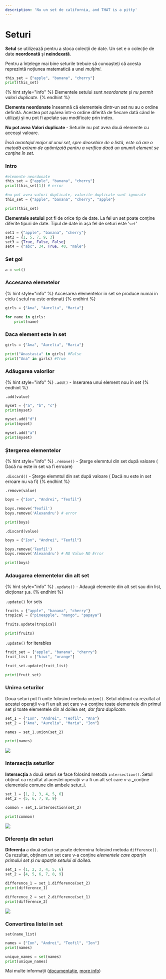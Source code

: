 ```yaml
---
description: 'Nu un set de california, and THAT is a pitty'
---
```


# Seturi

 **Setul** se utilizează pentru a stoca colecții de date. Un set e o colecție de date **neordonată** și **neindexată**.

 Pentru a înțelege mai bine seturile trebuie să cunoașteți că acesta reprezintă noțiunea matematică a unei _mulțimi_.

```python
this_set = {"apple", "banana", "cherry"}
print(this_set)
```

{% hint style="info" %}
 Elementele setului sunt _neordonate_ și _nu permit valori duplicate_.
{% endhint %}

**Elemente neordonate** înseamnă că elementele dintr-un set nu au o ordine definită. Acestea pot apărea într-o ordine diferită de fiecare dată când le utilizați și nu pot fi apelate sau modificate prin index.

**Nu pot avea Valori duplicate** - Seturile nu pot avea două elemente cu aceeași valoare.

_Însă avantajul major al unui set, spre deosebire de o listă, este că are o metodă extrem de optimizată pentru a verifica dacă un anumit element se conține în set._

### Intro

```python
#elemente neordonate
this_set = {"apple", "banana", "cherry"}
print(this_set[1]) # error
```

```python
#nu pot avea valori duplicate, valorile duplicate sunt ignorate
this_set = {"apple", "banana", "cherry", "apple"}

print(this_set)
```

 **Elementele setului** pot fi de orice tip de date. La fel un set poate conține diferite tipuri de date. Tipul de date în așa fel de seturi este '`set`'

```python
set1 = {"apple", "banana", "cherry"}
set2 = {1, 5, 7, 9, 3}
set3 = {True, False, False}
set4 = {"abc", 34, True, 40, "male"}
```

### Set gol

```python
a = set()
```

### Accesarea elemetelor

{% hint style="info" %}
Accesarea elementelor in set se produce numai in ciclu \( setul nu este ordonat\)
{% endhint %}

```python
girls = {"Ana", "Aurelia", "Maria"} 

for name in girls:
    print(name)
```

### Daca element este in set

```python
girls = {"Ana", "Aurelia", "Maria"} 

print("Anastasia" in girls) #False
print("Ana" in girls) #True
```

### Adăugarea valorilor

{% hint style="info" %}
`.add()` - Inserarea unui element nou în set
{% endhint %}

`.add(value)`

```python
myset = {"a", "b", "c"} 
print(myset) 

myset.add("d") 
print(myset)

myset.add("a")
print(myset)
```

### Ștergerea elementelor

{% hint style="info" %}
`.remove()` - Șterge elemntul din set după valoare \( Dacă nu este in set va fi erroare\)

`.discard()` - Șterge elemntul din set după valoare \( Dacă nu este in set erroare nu va fi\)
{% endhint %}

`.remove(value)`

```python
boys = {"Ion", "Andrei", "Teofil"} 

boys.remove('Teofil')
boys.remove('Alexandru') # error

print(boys)
```

`.discard(value)`

```python
boys = {"Ion", "Andrei", "Teofil"} 

boys.remove('Teofil')
boys.remove('Alexandru') # NO Value NO Error

print(boys)
```

### Adaugarea elementelor din alt set

{% hint style="info" %}
`.update()` - Adaugă elemente din alt set sau din list, dicționar ș.a.
{% endhint %}

`.update()` for sets

```python
fruits = {"apple", "banana", "cherry"}
tropical = {"pineapple", "mango", "papaya"}

fruits.update(tropical)

print(fruits)
```

`.update()` for iterables

```python
fruit_set = {"apple", "banana", "cherry"}
fruit_list = ["kiwi", "orange"]

fruit_set.update(fruit_list)

print(fruit_set)
```

### Unirea seturilor

 Doua seturi pot fi unite folosind metoda `union()`. Setul obținut ca rezultat al acestei operații v-a fi un alt set care v-a conține toate elementele din primul set și toate elementele din al doilea set, _dar fara duplicate._

```python
set_1 = {"Ion", "Andrei", "Teofil", "Ana"} 
set_2 = {"Ana", "Aurelia", "Maria", "Ion"} 

names = set_1.union(set_2) 

print(names) 
```

![](../.gitbook/assets/3_2.png)

### Intersecția seturilor

 **Intersecția** a două seturi se face folosind metoda `intersection()`. Setul obținut ca rezultat al acestei operații v-a fi un alt set care v-a _conține elementele comune din ambele setur_i.

```python
set_1 = {1, 2, 3, 4, 5, 6}
set_2 = {5, 6, 7, 8, 9}

common = set_1.intersection(set_2)

print(common)
```

![](../.gitbook/assets/3_1.png)

### Diferența din seturi

 **Diferența** a două seturi se poate determina folosind metoda `difference()`. Ca rezultat, obținem un set care v-a conține _elementele care aparțin primului set și nu aparțin setului al doilea._

```python
set_1 = {1, 2, 3, 4, 5, 6}
set_2 = {4, 5, 6, 7, 8, 9}

difference_1 = set_1.difference(set_2)
print(difference_1)

difference_2 = set_2.difference(set_1)
print(difference_2)
```

![](../.gitbook/assets/3_3.png)

### Convertirea listei in set

`set(name_list)`

```python
names = ["Ion", "Andrei", "Teofil", "Ion"]
print(names)

unique_names = set(names)
print(unique_names)
```

Mai multe informații \([documentație](https://docs.python.org/2/library/sets.html), [more info](https://realpython.com/python-sets/)\)

